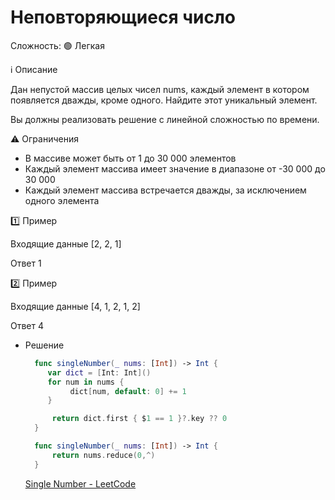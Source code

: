 # Неповторяющиеся число

Сложность:  🟢 Легкая

ℹ️ Описание

Дан непустой массив целых чисел nums, каждый элемент в котором появляется дважды, кроме одного. Найдите этот уникальный элемент.

Вы должны реализовать решение с линейной сложностью по времени.

⚠️ Ограничения

* В массиве может быть от 1 до 30 000 элементов
* Каждый элемент массива имеет значение в диапазоне от -30 000 до 30 000
* Каждый элемент массива встречается дважды, за исключением одного элемента

1️⃣ Пример

Входящие данные [2, 2, 1]

Ответ 1

2️⃣ Пример

Входящие данные [4, 1, 2, 1, 2]

Ответ 4

* Решение
  ```swift
    func singleNumber(_ nums: [Int]) -> Int {
       var dict = [Int: Int]()
       for num in nums {
            dict[num, default: 0] += 1
       }

        return dict.first { $1 == 1 }?.key ?? 0
    }

    func singleNumber(_ nums: [Int]) -> Int {
        return nums.reduce(0,^)
    }
  ```
  [Single Number - LeetCode](https://leetcode.com/problems/single-number/description/)
